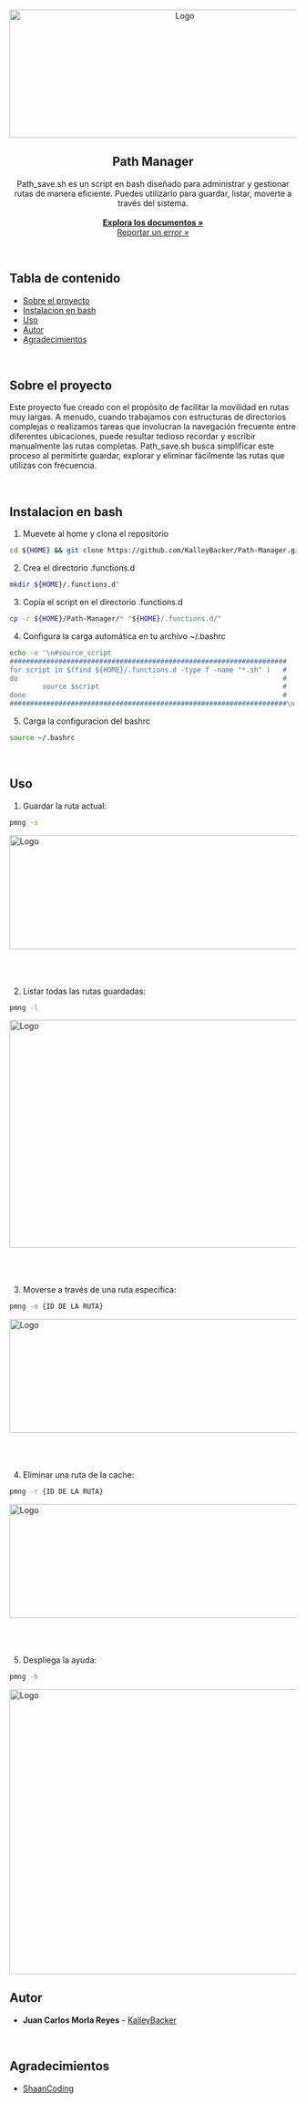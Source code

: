 <br/>
<p align="center">
  <a href="https://github.com/KalleyBacker/Path-Manager">
    <img src="https://github.com/KalleyBacker/Path-Manager/assets/84671791/6e53829a-da25-483e-bbbf-3a67212d0ca2" alt="Logo" width="600" height="225">
  </a>
  <h2 align="center">Path Manager</h2>

  <p align="center">
    Path_save.sh es un script en bash diseñado para administrar y gestionar rutas de manera eficiente. Puedes utilizarlo para guardar, listar, moverte a través del sistema.
    <br/>
    <br/>
    <a href="https://github.com/KalleyBacker/Path-Manager"><strong>Explora los documentos »</strong></a>
    <br/>
    <a href="https://github.com/KalleyBacker/Path-Manager/issues">Reportar un error »</a>

  </p>
</p>
<br/>

## Tabla de contenido

* [Sobre el proyecto](#Sobre-el-proyecto)
* [Instalacion en bash](#Instalacion-en-bash)
* [Uso](#Uso)
* [Autor](#Autor)
* [Agradecimientos](#Agradecimientos)

<br/>

## Sobre el proyecto


Este proyecto fue creado con el propósito de facilitar la movilidad en rutas muy largas. A menudo, cuando trabajamos con estructuras de directorios complejas o realizamos tareas que involucran la navegación frecuente entre diferentes ubicaciones, puede resultar tedioso recordar y escribir manualmente las rutas completas. Path_save.sh busca simplificar este proceso al permitirte guardar, explorar y eliminar fácilmente las rutas que utilizas con frecuencia.

 <br/>

## Instalacion en bash

1. Muevete al home y clona el repositorio

```bash
cd ${HOME} && git clone https://github.com/KalleyBacker/Path-Manager.git
```

2. Crea el directorio .functions.d

```bash
mkdir ${HOME}/.functions.d"
```
3. Copia el script en el directorio .functions.d
```bash
cp -r ${HOME}/Path-Manager/* "${HOME}/.functions.d/"
```
4. Configura la carga automática en tu archivo ~/.bashrc

```bash
echo -e '\n#source_script
####################################################################
for script in $(find ${HOME}/.functions.d -type f -name "*.sh" )   #
do                                                                 #
        source $script                                             #
done                                                               #
####################################################################\n' >> ~/.bashrc
```

5. Carga la configuracion del bashrc
```bash
source ~/.bashrc
```
 <br/>

## Uso

1. Guardar la ruta actual:

```bash
pmng -s
```



<img src="https://github.com/KalleyBacker/Path-Manager/assets/84671791/cf8c56c4-e49f-40c3-912e-9ef011ac6445" alt="Logo" width="1010" height="200">

<br/>
<br/>
<br/>
<br/>
 
2. Listar todas las rutas guardadas:

```bash
pmng -l
```


<img src="https://github.com/KalleyBacker/Path-Manager/assets/84671791/ff6207b8-3f22-48bd-b761-86b0738f7c37" alt="Logo" width="1020" height="400">

<br/>
<br/>
<br/>
<br/>

3. Moverse a través de una ruta específica:

```bash
pmng -m {ID DE LA RUTA}
```


<img src="https://github.com/KalleyBacker/Path-Manager/assets/84671791/72be3b6b-3c15-4809-999c-508f55094c51" alt="Logo" width="1010" height="200">

<br/>
<br/>
<br/>
<br/>

4. Eliminar una ruta de la cache:

```bash
pmng -r {ID DE LA RUTA}
```


<img src="https://github.com/KalleyBacker/Path-Manager/assets/84671791/a2dee2f6-f053-4de0-91a2-35ec32b4242c" alt="Logo" width="700" height="200">

<br/>
<br/>
<br/>
<br/>

5. Despliega la ayuda:

```bash
pmng -h
```

<img src="https://github.com/KalleyBacker/Path-Manager/assets/84671791/40b38e2f-7016-45a0-bd3f-93a15382c79e" alt="Logo" width="1010" height="500">
<br/>

## Autor
 
* **Juan Carlos Morla Reyes** - [KalleyBacker](https://github.com/KalleyBacker) 

<br/>

## Agradecimientos

* [ShaanCoding](https://readme.shaankhan.dev/)
